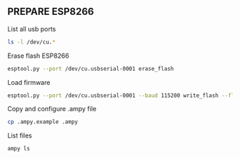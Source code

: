 ## PREPARE ESP8266

List all usb ports
```sh
ls -l /dev/cu.*
```

Erase flash ESP8266
```sh
esptool.py --port /dev/cu.usbserial-0001 erase_flash
```

Load firmware
```sh
esptool.py --port /dev/cu.usbserial-0001 --baud 115200 write_flash --flash_size=detect -fm dio 0 esp8266-20220117-v1.18.bin
```

Copy and configure .ampy file
```sh
cp .ampy.example .ampy
```

List files
```sh
ampy ls
```
